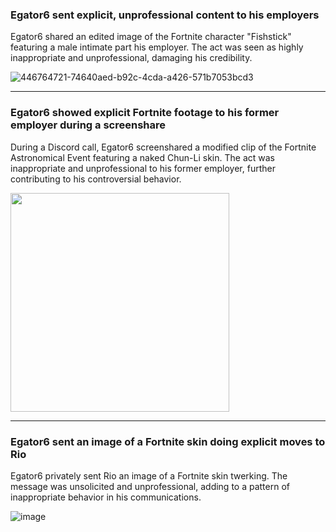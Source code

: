 ### Egator6 sent explicit, unprofessional content to his employers
Egator6 shared an edited image of the Fortnite character "Fishstick" featuring a male intimate part his employer. The act was seen as highly inappropriate and unprofessional, damaging his credibility.

![446764721-74640aed-b92c-4cda-a426-571b7053bcd3](https://github.com/user-attachments/assets/34f9d12d-9f05-4ec5-a597-423b99533c7c)


---

### Egator6 showed explicit Fortnite footage to his former employer during a screenshare

During a Discord call, Egator6 screenshared a modified clip of the Fortnite Astronomical Event featuring a naked Chun-Li skin. The act was inappropriate and unprofessional to his former employer, further contributing to his controversial behavior.

<img src="https://github.com/user-attachments/assets/f82db3a6-840f-45b6-b231-189504e8095c" width="350"/>

---

### Egator6 sent an image of a Fortnite skin doing explicit moves to Rio
Egator6 privately sent Rio an image of a Fortnite skin twerking. The message was unsolicited and unprofessional, adding to a pattern of inappropriate behavior in his communications.

![image](https://github.com/user-attachments/assets/b7b8ce59-fd22-4db2-b1f3-5c6f7d99bc7a)
